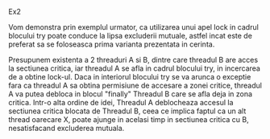 Ex2

Vom demonstra prin exemplul urmator, ca utilizarea unui apel lock in cadrul blocului try poate conduce la lipsa excluderii mutuale, astfel incat este de preferat sa se foloseasca prima varianta prezentata in cerinta.  

Presupunem existenta a 2 threaduri A si B, dintre care threadul B are acces la sectiunea critica, iar threadul A se afla in cadrul blocului try, in incercarea de a obtine lock-ul. Daca in interiorul blocului try se va arunca o exceptie fara ca threadul A sa obtina permisiune de accesare a zonei critice, threadul A va putea debloca in blocul "finally" Threadul B care se afla deja in zona critica. Intr-o alta ordine de idei, Threadul A deblocheaza accesul la sectiunea critica blocata de Threadul B, ceea ce implica faptul ca un alt thread oarecare X, poate ajunge in acelasi timp in sectiunea critica cu B, nesatisfacand excluderea mutuala. 